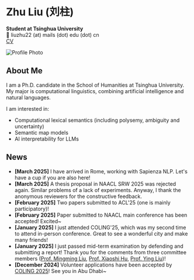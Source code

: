 # Zhu Liu (刘柱)

**Student at Tsinghua University**  
📧 liuzhu22 (at) mails (dot) edu (dot) cn  
[CV](#)

![Profile Photo](photo.jpg) <!-- Replace with actual image path -->



## About Me

I am a Ph.D. candidate in the School of Humanities at Tsinghua University. My major is computational linguistics, combining artificial intelligence and natural languages.

I am interested in:
- Computational lexical semantics (including polysemy, ambiguity and uncertainty)
- Semantic map models
- AI interpretability for LLMs



## News

- **[March 2025]** I have arrived in Rome, working with Sapienza NLP. Let's have a cup if you are also here!
- **[March 2025]** A thesis proposal in NAACL SRW 2025 was rejected again. Similar problems of a lack of experiments. Anyway, I thank the anonymous reviewers for the constructive feedback.
- **[February 2025]** Two papers submitted to ACL'25 (one is mainly participatory)!
- **[February 2025]** Paper submitted to NAACL main conference has been accepted! Excited~
- **[January 2025]** I just attended COLING'25, which was my second time to attend in-person conference. Great to see a wonderful city and make many friends!
- **[January 2025]** I just passed mid-term examination by defending and submitting a report! Thank you for the comments from three committee members ([Prof. Mingming Liu](#), [Prof. Xiaoshi Hu](#), [Prof. Ying Liu](#))!
- **[December 2024]** Volunteer applications have been accepted by [COLING 2025](https://coling2025.org)! See you in Abu Dhabi~

